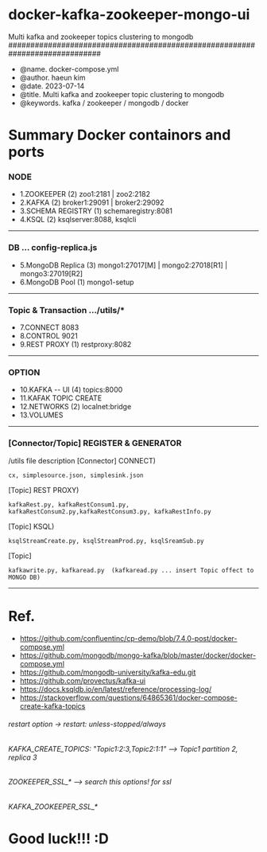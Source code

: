 # docker-kafka-zookeeper-mongo-ui
Multi kafka and zookeeper topics clustering to mongodb
#############################################################################
 - @name.   docker-compose.yml
 - @author. haeun kim
 - @date.   2023-07-14
 - @title.  Multi kafka and zookeeper topic clustering to mongodb
 - @keywords.  kafka / zookeeper / mongodb / docker

# Summary Docker containors and ports
### NODE

- 1.ZOOKEEPER         (2) zoo1:2181 | zoo2:2182 
- 2.KAFKA             (2) broker1:29091  |  broker2:29092     
- 3.SCHEMA REGISTRY   (1) schemaregistry:8081
- 4.KSQL              (2) ksqlserver:8088, ksqlcli  
---------------------------------------------------------------------------
### DB                    ... config-replica.js

- 5.MongoDB Replica   (3) mongo1:27017[M] | mongo2:27018[R1] | mongo3:27019[R2]     
- 6.MongoDB Pool      (1) mongo1-setup
---------------------------------------------------------------------------
### Topic & Transaction   .../utils/*  

- 7.CONNECT               8083
- 8.CONTROL               9021
- 9.REST PROXY        (1) restproxy:8082
---------------------------------------------------------------------------
### OPTION

- 10.KAFKA -- UI      (4) topics:8000
- 11.KAFAK TOPIC CREATE
- 12.NETWORKS         (2) localnet:bridge
- 13.VOLUMES
---------------------------------------------------------------------------
### [Connector/Topic] REGISTER & GENERATOR
/utils file description 
[Connector] CONNECT) 
```
cx, simplesource.json, simplesink.json
```
[Topic] REST PROXY)  
```
kafkaRest.py, kafkaRestConsum1.py, kafkaRestConsum2.py,kafkaRestConsum3.py, kafkaRestInfo.py
```
[Topic] KSQL) 
```
ksqlStreamCreate.py, ksqlStreamProd.py, ksqlSreamSub.py
```
[Topic] 
```
kafkawrite.py, kafkaread.py  (kafkaread.py ... insert Topic offect to MONGO DB)
```
---------------------------------------------------------------------------
# Ref. 
- https://github.com/confluentinc/cp-demo/blob/7.4.0-post/docker-compose.yml
- https://github.com/mongodb/mongo-kafka/blob/master/docker/docker-compose.yml
- https://github.com/mongodb-university/kafka-edu.git
- https://github.com/provectus/kafka-ui
- https://docs.ksqldb.io/en/latest/reference/processing-log/
- https://stackoverflow.com/questions/64865361/docker-compose-create-kafka-topics

###### restart option ->     restart: unless-stopped/always
###### KAFKA_CREATE_TOPICS: "Topic1:2:3,Topic2:1:1"  --> Topic1 partition 2, replica 3 
###### ZOOKEEPER_SSL_* --> search this options! for ssl
###### KAFKA_ZOOKEEPER_SSL_* 

# Good luck!!! :D

